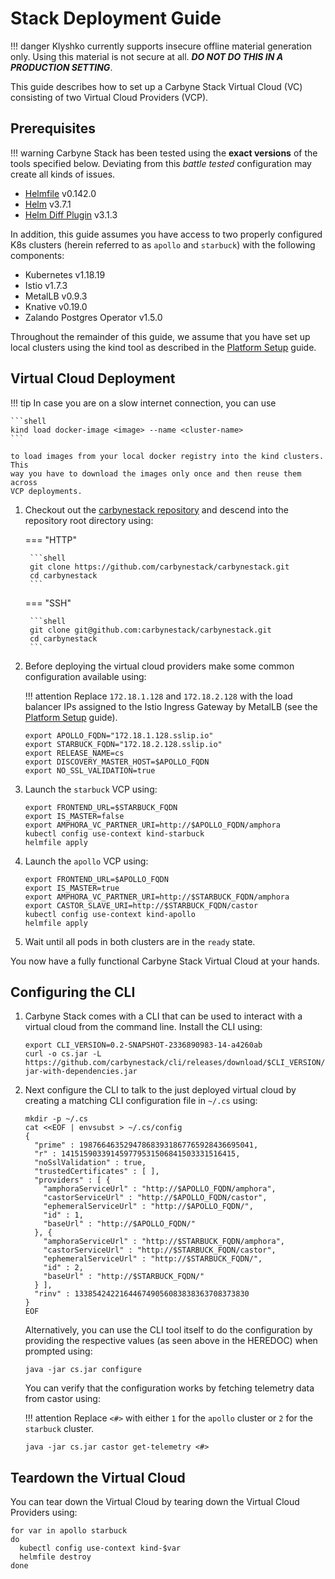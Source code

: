 # Stack Deployment Guide

!!! danger
    Klyshko currently supports insecure offline material generation only. Using
    this material is not secure at all. **_DO NOT DO THIS IN A PRODUCTION
    SETTING_**.

This guide describes how to set up a Carbyne Stack Virtual Cloud (VC) consisting
of two Virtual Cloud Providers (VCP).

## Prerequisites

!!! warning
    Carbyne Stack has been tested using the **exact versions** of the tools
    specified below. Deviating from this _battle tested_ configuration may
    create all kinds of issues.

- [Helmfile](https://github.com/roboll/helmfile) v0.142.0
- [Helm](https://helm.sh/) v3.7.1
- [Helm Diff Plugin](https://github.com/databus23/helm-diff) v3.1.3

In addition, this guide assumes you have access to two properly configured K8s
clusters (herein referred to as `apollo` and `starbuck`) with the following
components:

- Kubernetes v1.18.19
- Istio v1.7.3
- MetalLB v0.9.3
- Knative v0.19.0
- Zalando Postgres Operator v1.5.0

Throughout the remainder of this guide, we assume that you have set up local
clusters using the kind tool as described in the
[Platform Setup](../platform-setup) guide.

## Virtual Cloud Deployment

!!! tip
    In case you are on a slow internet connection, you can use

    ```shell
    kind load docker-image <image> --name <cluster-name>
    ```

    to load images from your local docker registry into the kind clusters. This 
    way you have to download the images only once and then reuse them across
    VCP deployments.

1. Checkout out the [carbynestack repository](https://github.com/carbynestack/carbynestack)
   and descend into the repository root directory using:

    === "HTTP"

        ```shell
        git clone https://github.com/carbynestack/carbynestack.git
        cd carbynestack
        ```

    === "SSH"

        ```shell
        git clone git@github.com:carbynestack/carbynestack.git
        cd carbynestack
        ```

1. Before deploying the virtual cloud providers make some common configuration
   available using:

    !!! attention
        Replace `172.18.1.128` and `172.18.2.128` with the load balancer IPs
        assigned to the Istio Ingress Gateway by MetalLB (see the
        [Platform Setup](../platform-setup) guide).

    ```shell
    export APOLLO_FQDN="172.18.1.128.sslip.io"
    export STARBUCK_FQDN="172.18.2.128.sslip.io"
    export RELEASE_NAME=cs
    export DISCOVERY_MASTER_HOST=$APOLLO_FQDN
    export NO_SSL_VALIDATION=true
    ```

1. Launch the `starbuck` VCP using:

    ```shell
    export FRONTEND_URL=$STARBUCK_FQDN
    export IS_MASTER=false
    export AMPHORA_VC_PARTNER_URI=http://$APOLLO_FQDN/amphora
    kubectl config use-context kind-starbuck
    helmfile apply
    ```

1. Launch the `apollo` VCP using:

    ```shell
    export FRONTEND_URL=$APOLLO_FQDN
    export IS_MASTER=true
    export AMPHORA_VC_PARTNER_URI=http://$STARBUCK_FQDN/amphora
    export CASTOR_SLAVE_URI=http://$STARBUCK_FQDN/castor
    kubectl config use-context kind-apollo
    helmfile apply
    ```

1. Wait until all pods in both clusters are in the `ready` state.

You now have a fully functional Carbyne Stack Virtual Cloud at your hands.

## Configuring the CLI

1. Carbyne Stack comes with a CLI that can be used to interact with a virtual
   cloud from the command line. Install the CLI using:

    ```shell
    export CLI_VERSION=0.2-SNAPSHOT-2336890983-14-a4260ab
    curl -o cs.jar -L https://github.com/carbynestack/cli/releases/download/$CLI_VERSION/cli-$CLI_VERSION-jar-with-dependencies.jar
    ```

2. Next configure the CLI to talk to the just deployed virtual cloud by creating
   a matching CLI configuration file in `~/.cs` using:

    ```shell
    mkdir -p ~/.cs
    cat <<EOF | envsubst > ~/.cs/config
    {
      "prime" : 198766463529478683931867765928436695041,
      "r" : 141515903391459779531506841503331516415,
      "noSslValidation" : true,
      "trustedCertificates" : [ ],
      "providers" : [ {
        "amphoraServiceUrl" : "http://$APOLLO_FQDN/amphora",
        "castorServiceUrl" : "http://$APOLLO_FQDN/castor",
        "ephemeralServiceUrl" : "http://$APOLLO_FQDN/",
        "id" : 1,
        "baseUrl" : "http://$APOLLO_FQDN/"
      }, {
        "amphoraServiceUrl" : "http://$STARBUCK_FQDN/amphora",
        "castorServiceUrl" : "http://$STARBUCK_FQDN/castor",
        "ephemeralServiceUrl" : "http://$STARBUCK_FQDN/",
        "id" : 2,
        "baseUrl" : "http://$STARBUCK_FQDN/"
      } ],
      "rinv" : 133854242216446749056083838363708373830
    }
    EOF
    ```

    Alternatively, you can use the CLI tool itself to do the configuration by
    providing the respective values (as seen above in the HEREDOC) when prompted
    using:

    ```shell
    java -jar cs.jar configure
    ```

    You can verify that the configuration works by fetching telemetry data from
    castor using:

    !!! attention
        Replace `<#>` with either `1` for the `apollo` cluster or `2` for the
        `starbuck` cluster.

    ```shell
    java -jar cs.jar castor get-telemetry <#>
    ```

## Teardown the Virtual Cloud

You can tear down the Virtual Cloud by tearing down the Virtual Cloud Providers
using:

```shell
for var in apollo starbuck
do
  kubectl config use-context kind-$var
  helmfile destroy
done
```
